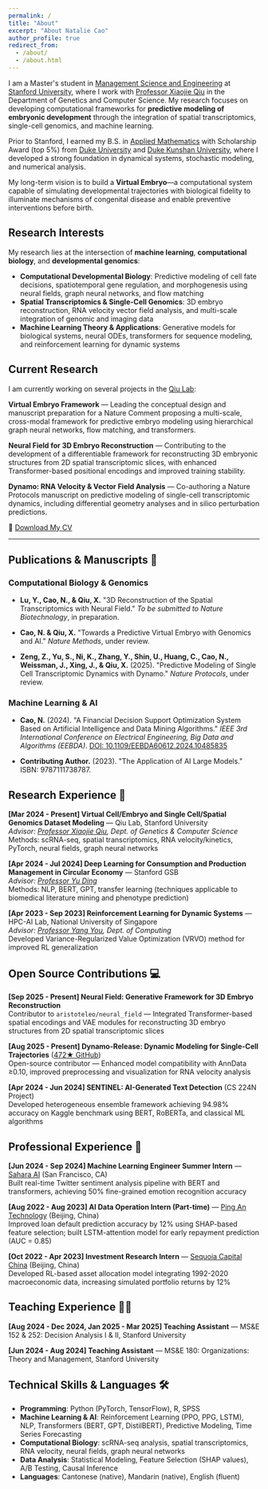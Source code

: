 ```yaml
---
permalink: /
title: "About"
excerpt: "About Natalie Cao"
author_profile: true
redirect_from: 
  - /about/
  - /about.html
---
```


I am a Master's student in [Management Science and Engineering](https://msande.stanford.edu) at [Stanford University](https://www.stanford.edu), where I work with [Professor Xiaojie Qiu](https://qiulab.stanford.edu/) in the Department of Genetics and Computer Science. My research focuses on developing computational frameworks for **predictive modeling of embryonic development** through the integration of spatial transcriptomics, single-cell genomics, and machine learning.

Prior to Stanford, I earned my B.S. in [Applied Mathematics](https://math.duke.edu/applied-math-analysis-events) with Scholarship Award (top 5%) from [Duke University](https://duke.edu) and [Duke Kunshan University](https://www.dukekunshan.edu.cn), where I developed a strong foundation in dynamical systems, stochastic modeling, and numerical analysis.

My long-term vision is to build a **Virtual Embryo**—a computational system capable of simulating developmental trajectories with biological fidelity to illuminate mechanisms of congenital disease and enable preventive interventions before birth.

## Research Interests

My research lies at the intersection of **machine learning**, **computational biology**, and **developmental genomics**:

- **Computational Developmental Biology**: Predictive modeling of cell fate decisions, spatiotemporal gene regulation, and morphogenesis using neural fields, graph neural networks, and flow matching
- **Spatial Transcriptomics & Single-Cell Genomics**: 3D embryo reconstruction, RNA velocity vector field analysis, and multi-scale integration of genomic and imaging data
- **Machine Learning Theory & Applications**: Generative models for biological systems, neural ODEs, transformers for sequence modeling, and reinforcement learning for dynamic systems

## Current Research

I am currently working on several projects in the [Qiu Lab](https://qiulab.stanford.edu/):

**Virtual Embryo Framework** — Leading the conceptual design and manuscript preparation for a Nature Comment proposing a multi-scale, cross-modal framework for predictive embryo modeling using hierarchical graph neural networks, flow matching, and transformers.

**Neural Field for 3D Embryo Reconstruction** — Contributing to the development of a differentiable framework for reconstructing 3D embryonic structures from 2D spatial transcriptomic slices, with enhanced Transformer-based positional encodings and improved training stability.

**Dynamo: RNA Velocity & Vector Field Analysis** — Co-authoring a Nature Protocols manuscript on predictive modeling of single-cell transcriptomic dynamics, including differential geometry analyses and in silico perturbation predictions.

🔗 [Download My CV](https://nataliecao323.github.io/files/natalie_cv.pdf)

---

## Publications & Manuscripts 📕

### Computational Biology & Genomics

- **Lu, Y., Cao, N., & Qiu, X.** "3D Reconstruction of the Spatial Transcriptomics with Neural Field." *To be submitted to Nature Biotechnology*, in preparation.

- **Cao, N. & Qiu, X.** "Towards a Predictive Virtual Embryo with Genomics and AI." *Nature Methods*, under review.

- **Zeng, Z., Yu, S., Ni, K., Zhang, Y., Shin, U., Huang, C., Cao, N., Weissman, J., Xing, J., & Qiu, X.** (2025). "Predictive Modeling of Single Cell Transcriptomic Dynamics with Dynamo." *Nature Protocols*, under review.

### Machine Learning & AI

- **Cao, N.** (2024). "A Financial Decision Support Optimization System Based on Artificial Intelligence and Data Mining Algorithms." *IEEE 3rd International Conference on Electrical Engineering, Big Data and Algorithms (EEBDA)*. [DOI: 10.1109/EEBDA60612.2024.10485835](https://www.researchgate.net/publication/379688109_A_Financial_Decision_Support_Optimization_System_Based_on_Artificial_Intelligence_and_Data_Mining_Algorithms)

- **Contributing Author.** (2023). "The Application of AI Large Models." ISBN: 9787111738787.


## Research Experience 🔬

**[Mar 2024 - Present] Virtual Cell/Embryo and Single Cell/Spatial Genomics Dataset Modeling** — Qiu Lab, Stanford University  
*Advisor: [Professor Xiaojie Qiu](https://qiulab.stanford.edu/), Dept. of Genetics & Computer Science*  
Methods: scRNA-seq, spatial transcriptomics, RNA velocity/kinetics, PyTorch, neural fields, graph neural networks

**[Apr 2024 - Jul 2024] Deep Learning for Consumption and Production Management in Circular Economy** — Stanford GSB  
*Advisor: [Professor Yu Ding](https://www.gsb.stanford.edu/faculty-research/faculty/yu-ding)*  
Methods: NLP, BERT, GPT, transfer learning (techniques applicable to biomedical literature mining and phenotype prediction)

**[Apr 2023 - Sep 2023] Reinforcement Learning for Dynamic Systems** — HPC-AI Lab, National University of Singapore  
*Advisor: [Professor Yang You](https://www.comp.nus.edu.sg/~youy/), Dept. of Computing*  
Developed Variance-Regularized Value Optimization (VRVO) method for improved RL generalization

## Open Source Contributions 💻

**[Sep 2025 - Present] Neural Field: Generative Framework for 3D Embryo Reconstruction**  
Contributor to `aristoteleo/neural_field` — Integrated Transformer-based spatial encodings and VAE modules for reconstructing 3D embryo structures from 2D spatial transcriptomic slices

**[Aug 2025 - Present] Dynamo-Release: Dynamic Modeling for Single-Cell Trajectories** ([472★ GitHub](https://github.com/aristoteleo/dynamo-release))  
Open-source contributor — Enhanced model compatibility with AnnData ≥0.10, improved preprocessing and visualization for RNA velocity analysis

**[Apr 2024 - Jun 2024] SENTINEL: AI-Generated Text Detection** (CS 224N Project)  
Developed heterogeneous ensemble framework achieving 94.98% accuracy on Kaggle benchmark using BERT, RoBERTa, and classical ML algorithms

## Professional Experience 💼

**[Jun 2024 - Sep 2024] Machine Learning Engineer Summer Intern** — [Sahara AI](https://saharalabs.ai) (San Francisco, CA)  
Built real-time Twitter sentiment analysis pipeline with BERT and transformers, achieving 50% fine-grained emotion recognition accuracy

**[Aug 2022 - Aug 2023] AI Data Operation Intern (Part-time)** — [Ping An Technology](https://tech.pingan.com) (Beijing, China)  
Improved loan default prediction accuracy by 12% using SHAP-based feature selection; built LSTM-attention model for early repayment prediction (AUC = 0.85)

**[Oct 2022 - Apr 2023] Investment Research Intern** — [Sequoia Capital China](https://www.sequoiacap.com) (Beijing, China)  
Developed RL-based asset allocation model integrating 1992-2020 macroeconomic data, increasing simulated portfolio returns by 12%

## Teaching Experience 👩‍🏫

**[Aug 2024 - Dec 2024, Jan 2025 - Mar 2025] Teaching Assistant** — MS&E 152 & 252: Decision Analysis I & II, Stanford University

**[Jun 2024 - Aug 2024] Teaching Assistant** — MS&E 180: Organizations: Theory and Management, Stanford University

## Technical Skills & Languages 🛠️

- **Programming**: Python (PyTorch, TensorFlow), R, SPSS
- **Machine Learning & AI**: Reinforcement Learning (PPO, PPG, LSTM), NLP, Transformers (BERT, GPT, DistilBERT), Predictive Modeling, Time Series Forecasting
- **Computational Biology**: scRNA-seq analysis, spatial transcriptomics, RNA velocity, neural fields, graph neural networks
- **Data Analysis**: Statistical Modeling, Feature Selection (SHAP values), A/B Testing, Causal Inference
- **Languages**: Cantonese (native), Mandarin (native), English (fluent)